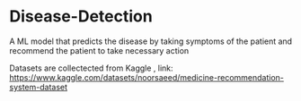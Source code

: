 # Disease-Detection
A ML model that predicts the disease by taking symptoms of the patient and recommend the patient to take necessary action

Datasets are collectected from Kaggle , link: https://www.kaggle.com/datasets/noorsaeed/medicine-recommendation-system-dataset
